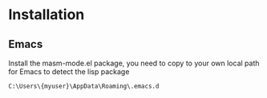 # Installation

## Emacs
Install the masm-mode.el package, you need to copy to your own local path for Emacs to detect the lisp package

    C:\Users\{myuser}\AppData\Roaming\.emacs.d
    
    
